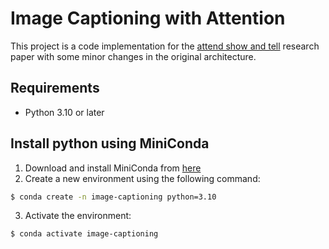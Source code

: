 # Image Captioning with Attention

This project is a code implementation for the [attend show and tell](https://arxiv.org/abs/1502.03044) research paper with some minor changes in the original architecture.

## Requirements

- Python 3.10 or later

## Install python using MiniConda

1) Download and install MiniConda from [here](https://docs.anaconda.com/free/miniconda/#quick-command-line-install)
2) Create a new environment using the following command:
```bash
$ conda create -n image-captioning python=3.10
```
3) Activate the environment:
```bash
$ conda activate image-captioning
```